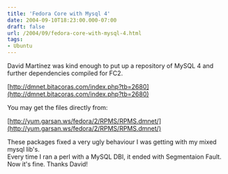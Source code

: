 ```yaml
---
title: 'Fedora Core with Mysql 4'
date: 2004-09-10T18:23:00.000-07:00
draft: false
url: /2004/09/fedora-core-with-mysql-4.html
tags: 
- Ubuntu
---
```


David Martínez was kind enough to put up a repository of MySQL 4 and further dependencies compiled for FC2.  
  
[http://dmnet.bitacoras.com/index.php?tb=2680](http://dmnet.bitacoras.com/index.php?tb=2680)  
  
You may get the files directly from:  
  
[http://yum.garsan.ws/fedora/2/RPMS/RPMS.dmnet/](http://yum.garsan.ws/fedora/2/RPMS/RPMS.dmnet/)  
  
These packages fixed a very ugly behaviour I was getting with my mixed mysql lib's.  
Every time I ran a perl with a MySQL DBI, it ended with Segmentaion Fault.  
Now it's fine. Thanks David!